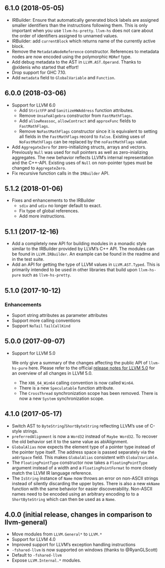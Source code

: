 ## 6.1.0 (2018-05-05)

* IRBuilder: Ensure that automatically generated block labels are
  assigned smaller identifiers than the instructions following
  them. This is only important when you use
  `llvm-hs-pretty`. `llvm-hs` does not care about the order of
  identifiers assigned to unnamed values.
* IRBuilder: add `currentBlock` which returns name of the currently
  active block.
* Remove the `MetadataNodeReference` constructor. References to
  metadata nodes are now encoded using the polymorphic `MDRef` type.
* Add debug metadata to the AST in `LLVM.AST.Operand`. Thanks to
  @xldenis who started that effort!
* Drop support for GHC 7.10.
* Add `metadata` field to `GlobalVariable` and `Function`.

## 6.0.0 (2018-03-06)

* Support for LLVM 6.0
  * Add `StrictFP` and `SanitizeHWAddress` function attributes.
  * Remove `UnsafeAlgebra` constructor from `FastMathFlags`.
  * Add `allowReassoc`, `allowContract` and `approxFunc` fields to `FastMathFlags`.
  * Remove `NoFastMathFlags` constructor since it is equivalent to
    setting all fields in the `FastMathFlags` record to
    `False`. Existing uses of `NoFastMathFlags` can be replaced by the
    `noFastMathFlags` value.
* Add `AggregateZero` for zero-initializing structs, arrays and vectors. Previously `Null`
  was used for null pointers as  well as zero-inializing aggregates. The new behavior reflects
  LLVM’s internal representation and the C++-API. Existing uses of `Null` on non-pointer types
  must be changed to `AggregateZero`.
* Fix recursive function calls in the `IRBuilder` API.

## 5.1.2 (2018-01-06)

* Fixes and enhancements to the IRBuilder
  * `sdiv` and `udiv` no longer default to exact.
  * Fix type of global references.
  * Add more instructions.


## 5.1.1 (2017-12-16)

* Add a completely new API for building modules in a monadic style similar to the IRBuilder provided by LLVM’s C++ API. The modules can be found in `LLVM.IRBuilder`. An example can be found in the readme and in the test suite.
* Add an API for getting the type of LLVM values in
  `LLVM.AST.Typed`. This is primarily intended to be used in other
  libraries that build upon `llvm-hs-pure` such as `llvm-hs-pretty`.

## 5.1.0 (2017-10-12)

### Enhancements

* Suport string attributes as parameter attributes
* Support more calling conventions
* Support `NoTail` `TailCallKind`

## 5.0.0 (2017-09-07)

* Support for LLVM 5.0

    We only give a summary of the changes affecting the public API of `llvm-hs-pure` here.
    Please refer to the official
    [release notes for LLVM 5.0](http://releases.llvm.org/5.0.0/docs/ReleaseNotes.html)
    for an overview of all changes in LLVM 5.0.

    * The `X86_64_Win64` calling convention is now called `Win64`.
    * There is a new `Speculatable` function attribute.
    * The `CrossThread` synchronization scope has been removed. There is
      now a new `System` synchronization scope.

## 4.1.0 (2017-05-17)

* Switch AST to `ByteString`/`ShortByteString` reflecting LLVM’s use
  of C-style strings.
* `preferredAlignment` is now a `Word32` instead of `Maybe Word32`. To
  recover the old behavior set it to the same value as abiAlignment.
* `GlobalAlias` now expects the element type of a pointer type instead
  of the pointer type itself. The address space is passed separately
  via the `addrSpace` field. This makes `GlobalAlias` consistent with
  `GlobalVariable`.
* The `FloatingPointType` constructor now takes a `FloatingPointType` argument
  instead of a width and a `FloatingPointFormat` to more closely match the
  LLVM IR language reference.
* The `IsString` instance of `Name` now throws an error on non-ASCII
  strings instead of silently discarding the upper bytes. There is
  also a new `mkName` function with the same behavior for easier
  discoverability. Non-ASCII names need to be encoded using an arbitrary encoding to
  to a `ShortByteString` which can then be used as a `Name`.

## 4.0.0 (initial release, changes in comparison to llvm-general)

* Move modules from `LLVM.General*` to `LLVM.*`
* Support for LLVM 4.0
* Improved support for LLVM’s exception handling instructions
* `-fshared-llvm` is now supported on windows (thanks to @RyanGLScott)
* Default to `-fshared-llvm`
* Expose `LLVM.Internal.*` modules.
